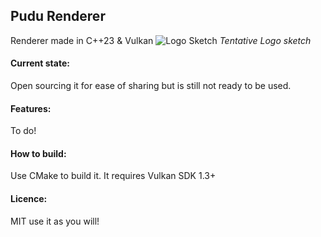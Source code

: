 ## Pudu Renderer
Renderer made in C++23 & Vulkan
![Logo Sketch](https://i.imgur.com/1z25UUn.png)
*Tentative Logo sketch*
#### Current state:
Open sourcing it for ease of sharing but is still not ready to be used.
#### Features:
To do!
#### How to build:
Use CMake to build it. It requires Vulkan SDK 1.3+ 

#### Licence:
MIT use it as you will! 




